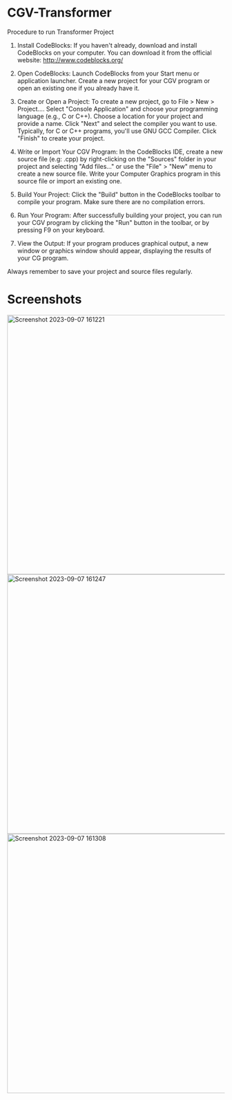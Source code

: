 # CGV-Transformer
Procedure to run Transformer Project
1) Install CodeBlocks: If you haven't already, download and install CodeBlocks on your computer. You can download it from the official website: http://www.codeblocks.org/

2) Open CodeBlocks:
Launch CodeBlocks from your Start menu or application launcher.
Create a new project for your CGV program or open an existing one if you already have it.

3) Create or Open a Project:
To create a new project, go to File > New > Project....
Select "Console Application" and choose your programming language (e.g., C or C++).
Choose a location for your project and provide a name.
Click "Next" and select the compiler you want to use. Typically, for C or C++ programs, you'll use GNU GCC Compiler.
Click "Finish" to create your project.

4) Write or Import Your CGV Program:
In the CodeBlocks IDE, create a new source file (e.g: .cpp) by right-clicking on the "Sources" folder in your project and selecting "Add files..." or use the "File" > "New" menu to create a new source file.
Write your Computer Graphics program in this source file or import an existing one.

5) Build Your Project:
Click the "Build" button in the CodeBlocks toolbar to compile your program. Make sure there are no compilation errors.

6) Run Your Program:
After successfully building your project, you can run your CGV program by clicking the "Run" button in the toolbar, or by pressing F9 on your keyboard.

7) View the Output:
If your program produces graphical output, a new window or graphics window should appear, displaying the results of your CG program.

Always remember to save your project and source files regularly.

# Screenshots

<img width="600" alt="Screenshot 2023-09-07 161221" src="https://github.com/iamathar7/CGV-Transformer/assets/144320947/d2f8e18a-847b-4174-a424-f66dc4ac2798">

<img width="600" alt="Screenshot 2023-09-07 161247" src="https://github.com/iamathar7/CGV-Transformer/assets/144320947/ac4d4dc0-67d4-49e6-bc63-226d62bc590a">

<img width="600" alt="Screenshot 2023-09-07 161308" src="https://github.com/iamathar7/CGV-Transformer/assets/144320947/10fcb17a-34f4-4fc5-b7f8-0229adccac21">


